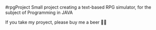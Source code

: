 #rpgProject
Small project creating a text-based RPG simulator, for the subject of Programming in JAVA


If you take my proyect, please buy me a beer 🍻🍻
